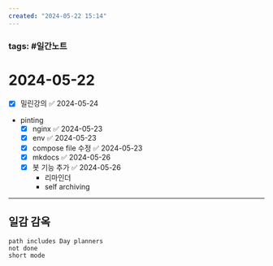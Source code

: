 ```yaml
---
created: "2024-05-22 15:14"
---
```


### tags: #일간노트
  
# 2024-05-22 
- [x] 밀린강의 ✅ 2024-05-24
- pinting 
	- [x] nginx ✅ 2024-05-23
	- [x] env ✅ 2024-05-23
	- [x] compose file 수정 ✅ 2024-05-23
	- [x] mkdocs ✅ 2024-05-26
	- [x] 봇 기능 추가 ✅ 2024-05-26
		- 리마인더
		- self archiving

---  
## 일감 감옥  
```tasks  
path includes Day planners
not done  
short mode  
```